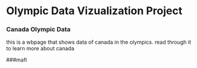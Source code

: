 # Olympic Data Vizualization Project

### Canada Olympic Data

this is a wbpage that shows data of canada in the olympics.
read through it to learn more about canada


###mafi

### 
